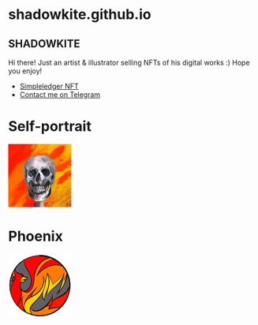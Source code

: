 # shadowkite.github.io
## SHADOWKITE
Hi there!
Just an artist & illustrator selling NFTs of his digital works :) Hope you enjoy!

* [Simpleledger NFT](https://simpleledger.info/#token/1ae78b7120a3000aed8286dcfd5c60b77e5883a4eef139933a5ca9c1d928d500)
* [Contact me on Telegram](https://t.me/shadowkite)

# Self-portrait
![Self-portrait](128/74e6ca237a280e8c7a0cf62c5a9236f269f36b7084673ac6ead759022cebc537.png)

# Phoenix
![Phoenix](128/8bbb8b4fa8cbb674837e59aade2ba331af7f9601861a3da2ea5a5d2fed8bb5a0.png)
